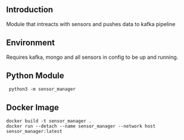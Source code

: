 ## Introduction
Module that intreacts with sensors and pushes data to kafka pipeline

## Environment
Requires kafka, mongo and all sensors in config to be up and running.

## Python Module
``` python3 -m sensor_manager```

## Docker Image
```
docker build -t sensor_manager .
docker run --detach --name sensor_manager --network host sensor_manager:latest
```

